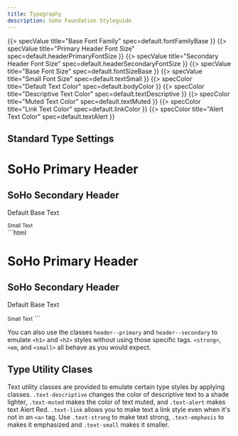```yaml
---
title: Typography
description: Soho Foundation Styleguide
---
```


{{> specValue title="Base Font Family" spec=default.fontFamilyBase }}
{{> specValue title="Primary Header Font Size" spec=default.headerPrimaryFontSize }}
{{> specValue title="Secondary Header Font Size" spec=default.headerSecondaryFontSize }}
{{> specValue title="Base Font Size" spec=default.fontSizeBase }}
{{> specValue title="Small Font Size" spec=default.textSmall }}
{{> specColor title="Default Text Color" spec=default.bodyColor }}
{{> specColor title="Descriptive Text Color" spec=default.textDescriptive }}
{{> specColor title="Muted Text Color" spec=default.textMuted }}
{{> specColor title="Link Text Color" spec=default.linkColor }}
{{> specColor title="Alert Text Color" spec=default.textAlert }}

## Standard Type Settings

<div class="example">
    <h1>SoHo Primary Header</h1>
    <h2>SoHo Secondary Header</h2>
    <p>Default Base Text</p>
    <small>Small Text</small>
</div>
```html
<h1>SoHo Primary Header</h1>
<h2>SoHo Secondary Header</h2>
<p>Default Base Text</p>
<small>Small Text</small>
```

You can also use the classes `header--primary` and `header--secondary` to emulate `<h1>` and `<h2>` styles without using those specific tags. `<strong>`, `<em`, and `<small>` all behave as you would expect.

## Type Utility Clases

Text utility classes are provided to emulate certain type styles by applying classes. `.text-descriptive` changes the <span class="text-descriptive">color of descriptive text to a shade lighter</span>, `.text-muted` makes the <span class="text-muted">color of text muted</span>, and `.text-alert` makes text <span class="text-alert">Alert Red</span>. `.text-link` allows you to <span class="text-link">make text a link style</span> even when it's not in an `<a>` tag. Use `.text-strong` to make text <span class="text-strong">strong</span>, `.text-emphasis` to makes it <span class="text-emphasis">emphasized</span> and `.text-small` makes it <span class="text-small">smaller</small>.
